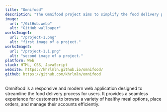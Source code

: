 ```yaml
---
title: "Omnifood"
description: "The Omnifood project aims to simplify the food delivery process."
image:
  url: "/GitHub.webp"
  alt: "GitHub wallpaper"
worksImage1:
  url: "/project-1.png"
  alt: "first image of a project."
worksImage2:
  url: "/project-1.1.png"
  alt: "second image of a project."
platform: Web
stack: HTML, CSS, JavaScript
website: https://khrlmln.github.io/omnifood/
github: https://github.com/khrlmln/omnifood
---
```


Omnifood is a responsive and modern web application designed to streamline the food delivery process for users. It provides a seamless experience for customers to browse a variety of healthy meal options, place orders, and manage their accounts efficiently.
